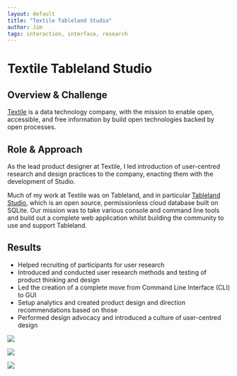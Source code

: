 ```yaml
---
layout: default
title: "Textile Tableland Studio"
author: Jim
tags: interaction, interface, research
---
```


# Textile Tableland Studio

## Overview & Challenge

[Textile](https://www.textile.io) is a data technology company, with the mission to enable open, accessible, and free information by build open technologies backed by open processes.

## Role & Approach

As the lead product designer at Textile, I led introduction of user-centred research and design practices to the company, enacting them with the development of Studio.

Much of my work at Textile was on Tableland, and in particular [Tableland Studio](https://studio.tableland.xyz/), which is an open source, permissionless cloud database built on SQLite. Our mission was to take various console and command line tools and build out a complete web application whilst building the community to use and support Tableland.

## Results

* Helped recruiting of participants for user research
* Introduced and conducted user research methods and testing of product thinking and design
* Led the creation of a complete move from Command Line Interface (CLI) to GUI
* Setup analytics and created product design and direction recommendations based on those
* Performed design advocacy and introduced a culture of user-centred design

![]({{site.url}}assets/images/tablelandstudio-index-1.png)

![]({{site.url}}assets/images/tablelandtudio-dimo-index.png)

![]({{site.url}}assets/images/tablelandstudio-dimo-tabledata.png)